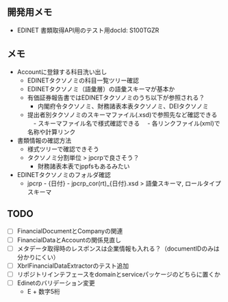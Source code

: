 ## 開発用メモ
- EDINET 書類取得API用のテスト用docId: S100TGZR


## メモ
- Accountに登録する科目洗い出し
  - EDINETタクソノミの科目一覧ツリー確認
  - EDINETタクソノミ（語彙層）の語彙スキーマが基本か
  - 有価証券報告書ではEDINETタクソノミのうち以下が参照される？
    - 内閣府令タクソノミ、財務諸表本表タクソノミ、DEIタクソノミ
  - 提出者別タクソノミのスキーマファイル(.xsd)で参照先など確認できる
  　- スキーマファイル名で様式確認できる
  　- 各リンクファイル(xml)で名称や計算リンク
- 書類情報の確認方法
  - 様式ツリーで確認できそう
  - タクソノミ分割単位 > jpcrpで良さそう？
    - 財務諸表本表でjppfsもあるみたい
- EDINETタクソノミのフォルダ確認
  - jpcrp - {日付} - jpcrp_cor(rt)_{日付}.xsd > 語彙スキーマ, ロールタイプスキーマ


## TODO
- [ ] FinancialDocumentとCompanyの関連
- [ ] FinancialDataとAccountの関係見直し
- [ ] メタデータ取得時のレスポンスは企業情報も入れる？（documentIDのみは分かりにくい）
- [ ] XbrlFinancialDataExtractorのテスト追加
- [ ] リポジトリインテフェースをdomainとserviceパッケージのどちらに置くか
- [ ] Edinetのバリデーション変更
  - E + 数字5桁

